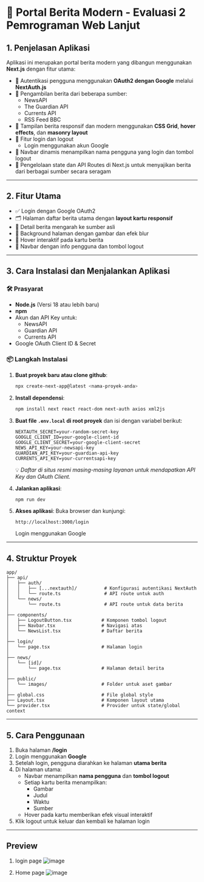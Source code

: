 # 📰 Portal Berita Modern - Evaluasi 2 Pemrograman Web Lanjut

## 1. Penjelasan Aplikasi

Aplikasi ini merupakan portal berita modern yang dibangun menggunakan **Next.js** dengan fitur utama:

- 🔐 Autentikasi pengguna menggunakan **OAuth2 dengan Google** melalui **NextAuth.js**
- 📰 Pengambilan berita dari beberapa sumber:
  - NewsAPI
  - The Guardian API
  - Currents API
  - RSS Feed BBC
- 🧱 Tampilan berita responsif dan modern menggunakan **CSS Grid**, **hover effects**, dan **masonry layout**
- 🔑 Fitur login dan logout
  - Login menggunakan akun Google
- 🧭 Navbar dinamis menampilkan nama pengguna yang login dan tombol logout
- 📡 Pengelolaan state dan API Routes di Next.js untuk menyajikan berita dari berbagai sumber secara seragam

---

## 2. Fitur Utama

- ✅ Login dengan Google OAuth2
- 🗂️ Halaman daftar berita utama dengan **layout kartu responsif**
- 🔗 Detail berita mengarah ke sumber asli
- 🌆 Background halaman dengan gambar dan efek blur
- 🎨 Hover interaktif pada kartu berita
- 🧑 Navbar dengan info pengguna dan tombol logout

---

## 3. Cara Instalasi dan Menjalankan Aplikasi

### 🛠️ Prasyarat

- **Node.js** (Versi 18 atau lebih baru)
- **npm**
- Akun dan API Key untuk:
  - NewsAPI
  - Guardian API
  - Currents API
- Google OAuth Client ID & Secret

### 📦 Langkah Instalasi

1. **Buat proyek baru atau clone github**:
   ```bash
   npx create-next-app@latest <nama-proyek-anda>
   ```

2. **Install dependensi**:
   ```bash
   npm install next react react-dom next-auth axios xml2js
   ```

3. **Buat file `.env.local` di root proyek** dan isi dengan variabel berikut:

   ```env
   NEXTAUTH_SECRET=your-random-secret-key
   GOOGLE_CLIENT_ID=your-google-client-id
   GOOGLE_CLIENT_SECRET=your-google-client-secret
   NEWS_API_KEY=your-newsapi-key
   GUARDIAN_API_KEY=your-guardian-api-key
   CURRENTS_API_KEY=your-currentsapi-key
   ```

   💡 *Daftar di situs resmi masing-masing layanan untuk mendapatkan API Key dan OAuth Client.*

4. **Jalankan aplikasi**:
   ```bash
   npm run dev
   ```

5. **Akses aplikasi**:
   Buka browser dan kunjungi:
   ```
   http://localhost:3000/login
   ```
   Login menggunakan Google

---

## 4. Struktur Proyek

```
app/
├── api/
│   ├── auth/
│   │   ├── [...nextauth]/          # Konfigurasi autentikasi NextAuth
│   │   └── route.ts                # API route untuk auth
│   └── news/
│       └── route.ts                # API route untuk data berita
│
├── components/
│   ├── LogoutButton.tsx           # Komponen tombol logout
│   ├── Navbar.tsx                 # Navigasi atas
│   └── NewsList.tsx               # Daftar berita
│
├── login/
│   └── page.tsx                   # Halaman login
│
├── news/
│   └── [id]/
│       └── page.tsx               # Halaman detail berita
│
├── public/
│   └── images/                    # Folder untuk aset gambar
│
├── global.css                     # File global style
├── Layout.tsx                     # Komponen layout utama
└── provider.tsx                   # Provider untuk state/global context
```

---

## 5. Cara Penggunaan

1. Buka halaman **/login**
2. Login menggunakan **Google**
3. Setelah login, pengguna diarahkan ke halaman **utama berita**
4. Di halaman utama:
   - Navbar menampilkan **nama pengguna** dan **tombol logout**
   - Setiap kartu berita menampilkan:
     - Gambar
     - Judul
     - Waktu
     - Sumber
   - Hover pada kartu memberikan efek visual interaktif
5. Klik logout untuk keluar dan kembali ke halaman login

---

## Preview
1. login page
   ![image](https://github.com/user-attachments/assets/80567046-d9c9-4c50-bb12-0a2896d54bf6)

   
3. Home page
   ![image](https://github.com/user-attachments/assets/d97171c8-c89b-4819-97e2-7f4521db2508)



